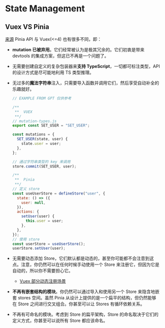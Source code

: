 # State Management

## Vuex VS Pinia

[来源](https://pinia.vuejs.org/zh/introduction.html#comparison-with-vuex)
Pinia API 与 Vuex(<=4) 也有很多不同，即：

- **mutation 已被弃用**。它们经常被认为是极其冗余的。它们初衷是带来 devtools 的集成方案，但这已不再是一个问题了。

- 无需要创建自定义的复杂包装器来**支持 TypeScript**，一切都可标注类型，API 的设计方式是尽可能地利用 TS 类型推理。

- 无过多的**魔法字符串**注入，只需要导入函数并调用它们，然后享受自动补全的乐趣就好。

  ```js
  // EXAMPLE FROM GPT 仅供参考

  /**
   **  VUEX
   **/
  // mutation-types.js
  export const SET_USER = "SET_USER";

  const mutations = {
    SET_USER(state, user) {
      state.user = user;
    },
  };

  // 通过字符串类型的 key 来调用
  store.commit(SET_USER, user);

  /**
   **  Pinia
   **/
  // 定义 store
  const useUserStore = defineStore("user", {
    state: () => ({
      user: null,
    }),
    actions: {
      setUser(user) {
        this.user = user;
      },
    },
  });
  // 使用 store
  const userStore = useUserStore();
  userStore.setUser(user);
  ```

- 无需要动态添加 Store，它们默认都是动态的，甚至你可能都不会注意到这点。注意，你仍然可以在任何时候手动使用一个 Store 来注册它，但因为它是自动的，所以你不需要担心它。

  - [Vuex 部分动态注册场景](https://vuex.vuejs.org/zh/guide/modules.html#%E6%A8%A1%E5%9D%97%E5%8A%A8%E6%80%81%E6%B3%A8%E5%86%8C)

- **不再有嵌套结构的模块**。你仍然可以通过导入和使用另一个 Store 来隐含地嵌套 stores 空间。虽然 Pinia 从设计上提供的是一个扁平的结构，但仍然能够在 Store 之间进行交叉组合。你甚至可以让 Stores 有循环依赖关系。

- 不再有可命名的模块。考虑到 Store 的扁平架构，Store 的命名取决于它们的定义方式，你甚至可以说所有 Store 都应该命名。
